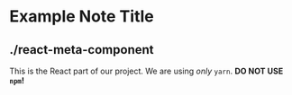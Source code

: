 # Example Note Title
## ./react-meta-component
This is the React part of our project.
We are using *only* `yarn`. **DO NOT USE `npm`!**